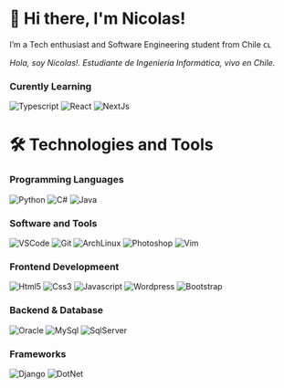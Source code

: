 # 👋 Hi there, I'm Nicolas!
I’m a Tech enthusiast and Software Engineering student from Chile ᴄʟ

<em>Hola, soy Nicolas!. Estudiante de Ingeniería Informática, vivo en Chile.</em>

### Curently Learning

<p>
  <img alt="Typescript" src="https://img.shields.io/badge/-Typescript-3178C6?style=flat&logo=Typescript&logoColor=white" /> 
<img alt="React" src="https://img.shields.io/badge/-React-61DAFB?style=flat&logo=React&logoColor=white" />
  <img alt="NextJs" src="https://img.shields.io/badge/-Next.js-000000?style=flat&logo=next.js&logoColor=white" /> 
</p>

# 🛠️ Technologies and Tools
### Programming Languages 
<p>
  <img alt="Python" src="https://img.shields.io/badge/-Python-3776AB?style=flat&logo=python&logoColor=white" /> 
  <img alt="C#" src="https://img.shields.io/badge/-C%23-239120?style=flat&logo=csharp&logoColor=white" /> 
  <img alt="Java" src="https://img.shields.io/badge/-Java-007396?style=flat&logo=Java&logoColor=white" /> 
</p>

### Software and Tools

<p>
<img alt="VSCode" src="https://img.shields.io/badge/-VSCode-007ACC?style=flat&logo=visual-studio-code&logoColor=white" /> 
<img alt="Git" src="https://img.shields.io/badge/-Git-F05032?style=flat&logo=git&logoColor=white" /> 
<img alt="ArchLinux" src="https://img.shields.io/badge/-ArchLinux-1793D1?style=flat&logo=arch-linux&logoColor=white" /> 

<img alt="Photoshop" src="https://img.shields.io/badge/-Photoshop-31A8FF?style=flat&logo=adobe%20photoshop&logoColor=white" /> 
<img alt="Vim" src="https://img.shields.io/badge/-Vim-019733?style=flat&logo=vim&logoColor=white" /> 

</p>


### Frontend Developmeent

<p>
<img alt="Html5" src="https://img.shields.io/badge/-Html-E34F26?style=flat&logo=html5&logoColor=white" />
<img alt="Css3" src="https://img.shields.io/badge/-Css-1572B6?style=flat&logo=css3&logoColor=white" />
<img alt="Javascript" src="https://img.shields.io/badge/-Javascript-F7DF1E?style=flat&logo=javascript&logoColor=white" />
<img alt="Wordpress" src="https://img.shields.io/badge/-Wordpress-21759B?style=flat&logo=wordpress&logoColor=white" />
<img alt="Bootstrap" src="https://img.shields.io/badge/-Bootstrap-7952B3?style=flat&logo=bootstrap&logoColor=white" />

</p>

### Backend & Database

<p>
<img alt="Oracle" src="https://img.shields.io/badge/-Oracle-F80000?style=flat&logo=oracle&logoColor=white" />
<img alt="MySql" src="https://img.shields.io/badge/-MySQL-4479A1?style=flat&logo=mysql&logoColor=white" />

<img alt="SqlServer" src="https://img.shields.io/badge/-SQL%20Server-CC2927?style=flat&logo=Microsoft%20SQL%20Server&logoColor=white" />
</p>

### Frameworks

<p>
<img alt="Django" src="https://img.shields.io/badge/-Django-092E20?style=flat&logo=Django&logoColor=white" />
<img alt="DotNet" src="https://img.shields.io/badge/-.Net-512BD4?style=flat&logo=.NET&logoColor=white" />

</p>


